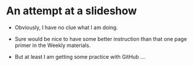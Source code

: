 # An attempt at a slideshow

- Obviously, I have no clue what I am doing.

- Sure would be nice to have some better instruction than that one page primer in the Weekly materials.

- But at least I am getting some practice with GitHub ...
